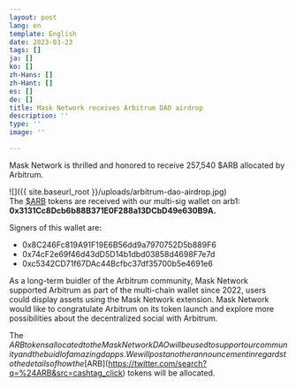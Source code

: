 ```yaml
---
layout: post
lang: en
template: English
date: 2023-03-23
tags: []
ja: []
ko: []
zh-Hans: []
zh-Hant: []
es: []
de: []
title: Mask Network receives Arbitrum DAO airdrop
description: ''
type: ''
image: ''

---
```

Mask Network is thrilled and honored to receive 257,540 $ARB allocated by Arbitrum.

![]({{ site.baseurl_root }}/uploads/arbitrum-dao-airdrop.jpg)  
The [$ARB](https://twitter.com/search?q=%24ARB&src=cashtag_click) tokens are received with our multi-sig wallet on arb1: **0x3131Cc8Dcb6b88B371E0F288a13DCbD49e630B9A.**

Signers of this wallet are:

* 0x8C246Fc819A91F19E6B56dd9a7970752D5b889F6
* 0x74cF2e69f46d43dD5D14b1dbd03858d4698F7e7d
* 0xc5342CD71f67DAc44Bcfbc37df35700b5e4691e6

As a long-term buidler of the Arbitrum community, Mask Network supported Arbitrum as part of the multi-chain wallet since 2022, users could display assets using the Mask Network extension. Mask Network would like to congratulate Arbitrum on its token launch and explore more possibilities about the decentralized social with Arbitrum.

  
The $ARB tokens allocated to the Mask Network DAO will be used to support our community and the buidl of amazing dapps. We will post another announcement in regards to the details of how the [$ARB](https://twitter.com/search?q=%24ARB&src=cashtag_click) tokens will be allocated.